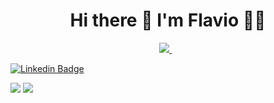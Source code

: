 <h1 align='center'>
  Hi there 👋 I'm Flavio 👨‍💻
</h1>

<p align='center'>
  
  <!--<a href="https://wa.me/5518996643974?text=Olá!%20Alexandre">
    <img src="https://img.shields.io/badge/WHATSAPP-%2325D366.svg?&style=for-the-badge&logo=whatsapp&logoColor=white" />    
  </a>&nbsp;&nbsp;-->
  <a href="https://www.linkedin.com/in/flavioapereira/">
    <img src="https://img.shields.io/badge/linkedin-%230077B5.svg?&style=for-the-badge&logo=linkedin&logoColor=white" />
  </a>&nbsp;&nbsp;

</p> 


[![Linkedin Badge](https://img.shields.io/badge/LinkedIn-0077B5?style=for-the-badge&logo=linkedin&logoColor=white=&link=https://www.linkedin.com/in/flavioapereira/)](https://www.linkedin.com/in/flavioapereira/)
  



[![](https://img.shields.io/badge/LinkedIn-HelenAlevato-blue)](https://www.linkedin.com/in/helen-alevato/)
[![](https://img.shields.io/badge/Gmail-helenalevato1994%40gmail.com-red)](mailto:helenalevato1994@gmail.com)







<!--
**flavioalessandropereira/flavioalessandropereira** is a ✨ _special_ ✨ repository because its `README.md` (this file) appears on your GitHub profile.

Here are some ideas to get you started:

- 🔭 I’m currently working on ...
- 🌱 I’m currently learning ...
- 👯 I’m looking to collaborate on ...
- 🤔 I’m looking for help with ...
- 💬 Ask me about ...
- 📫 How to reach me: ...
- 😄 Pronouns: ...
- ⚡ Fun fact: ...
-->
<!--stackedit_data:
eyJoaXN0b3J5IjpbMzU3Njc4MDMwLDE3ODYwMTA3MTIsNDY4Nj
U4ODEsNDY4NjU4ODEsLTE5NDQyNzU3NiwxOTY4MTUyNjU1LC03
MDgyMTIyMCwxMTk0NzgwNjcxLC0xNTYxMTkwNTc3LC0xNjM2Mj
czNzUxLC0xMTcyMTI1NTA1LC00Mzc5MTY1ODUsMTkzMDYzNDM1
NSwtMTQxNjg3MDYzOCw4ODcxNjczNjQsLTU3NDY4OTgwOCwtMT
gyNjU1Nzg5N119
-->